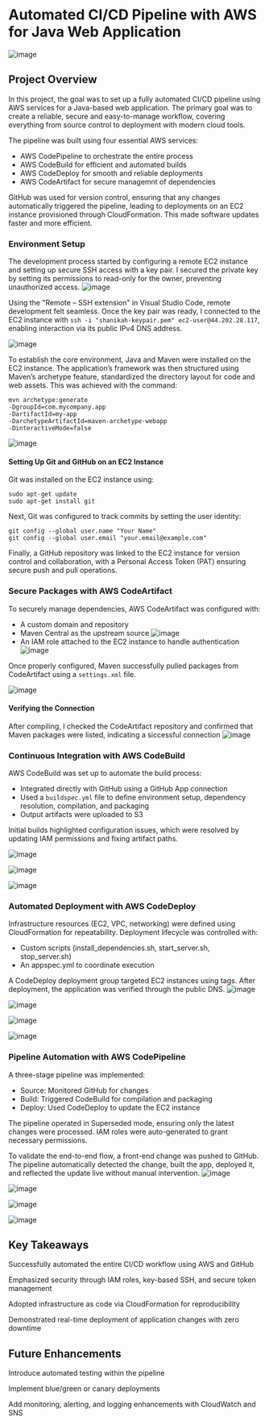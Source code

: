 # Automated CI/CD Pipeline with AWS for Java Web Application
![image](https://github.com/user-attachments/assets/5ad24dfe-b2c7-4063-8994-ce73112a309f)
## Project Overview
In this project, the goal was to set up a fully automated CI/CD pipeline using AWS services for a Java-based web application. The primary goal was to create a reliable, secure and easy-to-manage workflow, covering everything from source control to deployment with modern cloud tools.

The pipeline was built using four essential AWS services:

- AWS CodePipeline to orchestrate the entire process 
- AWS CodeBuild for efficient and automated builds  
- AWS CodeDeploy for smooth and reliable deployments
- AWS CodeArtifact for secure managemnt of dependencies 

GitHub was used for version control, ensuring that any changes automatically triggered the pipeline, leading to deployments on an EC2 instance provisioned through CloudFormation. This made software updates faster and more efficient.
 
### Environment Setup
The development process started by configuring a remote EC2 instance and setting up secure SSH access with a key pair. I secured the private key by setting its permissions to read-only for the owner, preventing unauthorized access.
![image](https://github.com/user-attachments/assets/e2106c4e-0e46-46d4-8682-7ece63271389)

Using the "Remote – SSH extension" in Visual Studio Code, remote development felt seamless. Once the key pair was ready, I connected to the EC2 instance with `ssh -i "shanikah-keypair.pem" ec2-user@44.202.28.117`, enabling interaction via its public IPv4 DNS address.

![image](https://github.com/user-attachments/assets/4ff35c90-5381-4851-8293-dd4ca76d2f61)

To establish the core environment, Java and Maven were installed on the EC2 instance. The application’s framework was then structured using Maven’s archetype feature, standardized the directory layout for code and web assets. This was achieved with the command:  

```
mvn archetype:generate
-DgroupId=com.mycompany.app
-DartifactId=my-app
-DarchetypeArtifactId=maven-archetype-webapp
-DinteractiveMode=false
```
![image](https://github.com/user-attachments/assets/5fa2346f-f8d4-41c1-abd4-c835ae3db323)

#### Setting Up Git and GitHub on an EC2 Instance  
Git was installed on the EC2 instance using:  
```
sudo apt-get update
sudo apt-get install git
```  
Next, Git was configured to track commits by setting the user identity:  
```
git config --global user.name "Your Name"
git config --global user.email "your.email@example.com"
```  
Finally, a GitHub repository was linked to the EC2 instance for version control and collaboration, with a Personal Access Token (PAT) ensuring secure push and pull operations.  

### Secure Packages with AWS CodeArtifact
To securely manage dependencies, AWS CodeArtifact was configured with:
- A custom domain and repository
- Maven Central as the upstream source
![image](https://github.com/user-attachments/assets/f5c7888a-e206-42aa-bd35-1bf6cfdfb109)
- An IAM role attached to the EC2 instance to handle authentication
![image](https://github.com/user-attachments/assets/8bf569e1-63ad-410a-888d-04ef0c299dac)

Once properly configured, Maven successfully pulled packages from CodeArtifact using a `settings.xml` file.

![image](https://github.com/user-attachments/assets/2ec5b0f0-6a3f-41c9-b941-00aaa57cbc35)

#### Verifying the Connection
After compiling, I checked the CodeArtifact repository and confirmed that Maven packages were listed, indicating a siccessful connection
![image](https://github.com/user-attachments/assets/1875755e-c0ab-4f9c-abda-18d170812439)

### Continuous Integration with AWS CodeBuild
AWS CodeBuild was set up to automate the build process:
- Integrated directly with GitHub using a GitHub App connection
- Used a `buildspec.yml` file to define environment setup, dependency resolution, compilation, and packaging
- Output artifacts were uploaded to S3

Initial builds highlighted configuration issues, which were resolved by updating IAM permissions and fixing artifact paths.

![image](https://github.com/user-attachments/assets/5fd99875-97db-41da-8500-d6541932d86c)


![image](https://github.com/user-attachments/assets/a595003a-cbe0-4499-8e4d-f45036f29c2e)

![image](https://github.com/user-attachments/assets/3fb0b249-38ca-44d1-a0e1-faecbfd9caa3)

### Automated Deployment with AWS CodeDeploy
Infrastructure resources (EC2, VPC, networking) were defined using CloudFormation for repeatability. Deployment lifecycle was controlled with:
- Custom scripts (install_dependencies.sh, start_server.sh, stop_server.sh)
- An appspec.yml to coordinate execution

A CodeDeploy deployment group targeted EC2 instances using tags. After deployment, the application was verified through the public DNS.
![image](https://github.com/user-attachments/assets/7c8da34c-ba9d-43c6-8993-29ad65bd2df6)


![image](https://github.com/user-attachments/assets/e30a7819-3c34-45e2-b606-7bd00578627f)


![image](https://github.com/user-attachments/assets/ef2b3d82-4963-4a6d-8e47-4a39a643f435)


![image](https://github.com/user-attachments/assets/071187cc-745b-480a-aa42-27f1df968634)

### Pipeline Automation with AWS CodePipeline
A three-stage pipeline was implemented:
- Source: Monitored GitHub for changes
- Build: Triggered CodeBuild for compilation and packaging
- Deploy: Used CodeDeploy to update the EC2 instance

The pipeline operated in Superseded mode, ensuring only the latest changes were processed. IAM roles were auto-generated to grant necessary permissions.

To validate the end-to-end flow, a front-end change was pushed to GitHub. The pipeline automatically detected the change, built the app, deployed it, and reflected the update live without manual intervention.
![image](https://github.com/user-attachments/assets/9bae94d5-c77e-42f8-a0ed-cef6bd259d32)


![image](https://github.com/user-attachments/assets/66dbea8f-0da0-4d12-b4ff-38e627c97e45)


![image](https://github.com/user-attachments/assets/a29c887e-4e74-4052-ac88-c6c0a851c3c6)


![image](https://github.com/user-attachments/assets/b18346a7-4947-4f42-b069-750bf73f83de)

## Key Takeaways
Successfully automated the entire CI/CD workflow using AWS and GitHub

Emphasized security through IAM roles, key-based SSH, and secure token management

Adopted infrastructure as code via CloudFormation for reproducibility

Demonstrated real-time deployment of application changes with zero downtime

## Future Enhancements
Introduce automated testing within the pipeline

Implement blue/green or canary deployments

Add monitoring, alerting, and logging enhancements with CloudWatch and SNS





